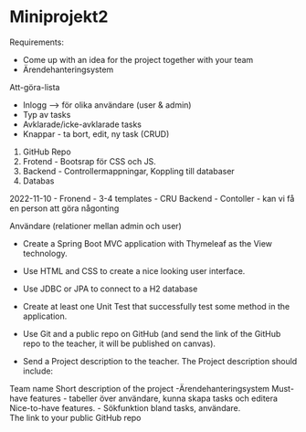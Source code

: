 # Miniprojekt2
Requirements:

- Come up with an idea for the project together with your team
 - Ärendehanteringsystem 
 
 Att-göra-lista 
 - Inlogg --> för olika användare (user & admin) 
 - Typ av tasks
 - Avklarade/icke-avklarade tasks 
 - Knappar - ta bort, edit, ny task (CRUD) 
 
 1. GitHub Repo
 2. Frotend - Bootsrap för CSS och JS. 
 3. Backend - Controllermappningar, Koppling till databaser 
 4. Databas 
 
 
 2022-11-10 - 
 Fronend - 3-4 templates - CRU 
 Backend -  Contoller - kan vi få en person att göra någonting 
 
 
 Användare (relationer mellan admin och user) 
 
- Create a Spring Boot MVC application with Thymeleaf as the View technology.

- Use HTML and CSS to create a nice looking user interface.

- Use JDBC or JPA to connect to a H2 database

- Create at least one Unit Test that successfully test some method in the application.

- Use Git and a public repo on GitHub (and send the link of the GitHub repo to the teacher, it will be published on canvas).

- Send a Project description to the teacher. The Project description should include:

Team name
Short description of the project -Ärendehanteringsystem
Must-have features - tabeller över användare, kunna skapa tasks och editera 
Nice-to-have features. - Sökfunktion bland tasks, användare.  
The link to your public GitHub repo
